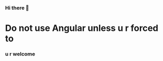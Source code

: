 ### Hi there 👋

# Do not use Angular unless u r forced to
### u r welcome

<!-- **xrehpicx/xrehpicx** is a ✨ _special_ ✨ repository because its `README.md` (this file) appears on your GitHub profile.

<!-- Here are some ideas to get you started:

- 🔭 I’m currently working on Node, Cpp stuff
- 🌱 I’m currently learning Cpp
- 👯 I’m looking to collaborate on Cpp
- 🤔 I’m looking for help with Cpp
- 💬 Ask me about Cpp
- 📫 How to reach me: Cpp
- 😄 Pronouns: Cpp
- ⚡ Fun fact: Cpp
 -->
